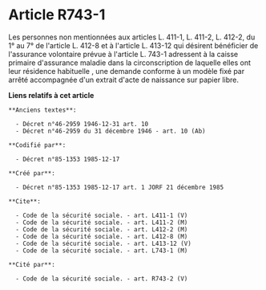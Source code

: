 # Article R743-1

Les personnes non mentionnées aux articles L. 411-1, L. 411-2, L. 412-2, du 1° au 7° de l'article L. 412-8 et à l'article L.
413-12 qui désirent bénéficier de l'assurance volontaire prévue à l'article L. 743-1 adressent à la caisse primaire
d'assurance maladie dans la circonscription de laquelle elles ont leur résidence habituelle    , une demande conforme à un
modèle fixé par arrêté accompagnée d'un extrait d'acte de naissance sur papier libre.

**Liens relatifs à cet article**

	**Anciens textes**:

	  - Décret n°46-2959 1946-12-31 art. 10
	  - Décret n°46-2959 du 31 décembre 1946 - art. 10 (Ab)

	**Codifié par**:

	  - Décret n°85-1353 1985-12-17

	**Créé par**:

	  - Décret n°85-1353 1985-12-17 art. 1 JORF 21 décembre 1985

	**Cite**:

	  - Code de la sécurité sociale. - art. L411-1 (V)
	  - Code de la sécurité sociale. - art. L411-2 (M)
	  - Code de la sécurité sociale. - art. L412-2 (M)
	  - Code de la sécurité sociale. - art. L412-8 (M)
	  - Code de la sécurité sociale. - art. L413-12 (V)
	  - Code de la sécurité sociale. - art. L743-1 (M)

	**Cité par**:

	  - Code de la sécurité sociale. - art. R743-2 (V)
